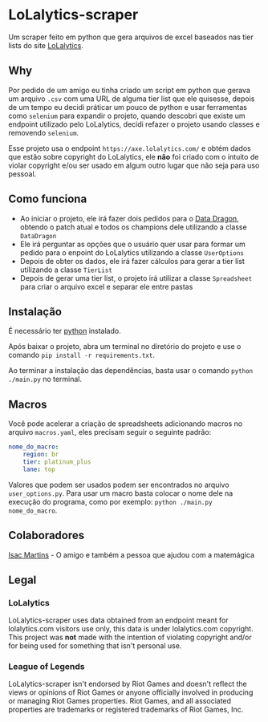 # LoLalytics-scraper

Um scraper feito em python que gera arquivos de excel baseados nas tier lists do site [LoLalytics](https://lolalytics.com/).

## Why

Por pedido de um amigo eu tinha criado um script em python que gerava um arquivo `.csv` com uma URL de alguma tier list que ele quisesse, depois de um tempo eu decidi práticar um pouco de python e usar ferramentas como `selenium` para expandir o projeto, quando descobri que existe um endpoint utilizado pelo LoLalytics, decidi refazer o projeto usando classes e removendo `selenium`.

Esse projeto usa o endpoint `https://axe.lolalytics.com/` e obtém dados que estão sobre copyright do LoLalytics, ele **não** foi criado com o intuito de violar copyright e/ou ser usado em algum outro lugar que não seja para uso pessoal.

## Como funciona

-   Ao iniciar o projeto, ele irá fazer dois pedidos para o [Data Dragon](https://developer.riotgames.com/docs/lol#data-dragon), obtendo o patch atual e todos os champions dele utilizando a classe `DataDragon`
-   Ele irá perguntar as opções que o usuário quer usar para formar um pedido para o enpoint do LoLalytics utilizando a classe `UserOptions`
-   Depois de obter os dados, ele irá fazer cálculos para gerar a tier list utilizando a classe `TierList`
-   Depois de gerar uma tier list, o projeto irá utilizar a classe `Spreadsheet` para criar o arquivo excel e separar ele entre pastas

## Instalação

É necessário ter [python](https://www.python.org/downloads/) instalado.

Após baixar o projeto, abra um terminal no diretório do projeto e use o comando `pip install -r requirements.txt`.

Ao terminar a instalação das dependências, basta usar o comando `python ./main.py` no terminal.

## Macros

Você pode acelerar a criação de spreadsheets adicionando macros no arquivo `macros.yaml`, eles precisam seguir o seguinte padrão:

```yaml
nome_do_macro:
    region: br
    tier: platinum_plus
    lane: top
```

Valores que podem ser usados podem ser encontrados no arquivo `user_options.py`. Para usar um macro basta colocar o nome dele na execução do programa, como por exemplo: `python ./main.py nome_do_macro`.

## Colaboradores

[Isac Martins](https://github.com/medalha01) - O amigo e também a pessoa que ajudou com a matemágica

## Legal

### LoLalytics

LoLalytics-scraper uses data obtained from an endpoint meant for lolalytics.com visitors use only, this data is under lolalytics.com copyright. This project was **not** made with the intention of violating copyright and/or for being used for something that isn't personal use.

### League of Legends

LoLalytics-scraper isn't endorsed by Riot Games and doesn't reflect the views or opinions of Riot Games or anyone officially involved in producing or managing Riot Games properties. Riot Games, and all associated properties are trademarks or registered trademarks of Riot Games, Inc.
